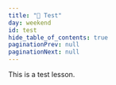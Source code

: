 ```yaml
---
title: "📓 Test"
day: weekend
id: test
hide_table_of_contents: true
paginationPrev: null
paginationNext: null
---
```


This is a test lesson.

